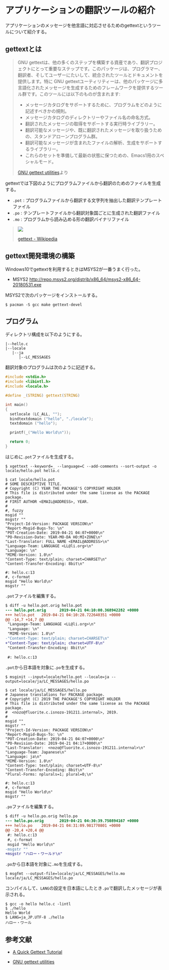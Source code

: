 # アプリケーションの翻訳ツールの紹介
アプリケーションのメッセージを他言語に対応させるためのgettextというツールについて紹介する。

## gettextとは

> GNU gettextは、他の多くのステップを構築する資産であり、翻訳プロジェクトにとって重要なステップです。このパッケージは、プログラマー、翻訳者、そしてユーザーにたいして、統合されたツールとドキュメントを提供します。特に GNU gettextユーティリティーは、他のパッケージに多言語化されたメッセージを生成するためのフレームワークを提供するツール群です。このツールには以下のものが含まれます:
>
> - メッセージカタログをサポートするために、プログラムをどのように記述すべきかの規則。
> - メッセージカタログのディレクトリーやファイル名の命名方式。
> - 翻訳されたメッセージの取得をサポートする実行時ライブラリー。
> - 翻訳可能なメッセージや、既に翻訳されたメッセージを取り扱うための、スタンドアローンプログラム群。
> - 翻訳可能なメッセージが含まれたファイルの解析、生成をサポートするライブラリー。
> - これらのセットを準備して最新の状態に保つための、Emacs1用のスペシャルモード。
>
> [GNU gettext utilities](https://ayatakesi.github.io/gettext/0.19.8.1/gettext.html)より

gettextでは下図のようにプログラムファイルから翻訳のためのファイルを生成する。
- `.pot` : プログラムファイルから翻訳する文字列を抽出した翻訳テンプレートファイル
- `.po` : テンプレートファイルから翻訳対象国ごとに生成された翻訳ファイル
- `.mo` : プログラムから読み込める形の翻訳バイナリファイル

> ![](https://upload.wikimedia.org/wikipedia/commons/thumb/6/6b/Gettext.svg/220px-Gettext.svg.png)
> 
> [gettext - Wikipedia](https://ja.wikipedia.org/wiki/Gettext)

## gettext開発環境の構築

Windows10でgettextを利用するときはMSYS2が一番うまく行った。

- MSYS2 http://repo.msys2.org/distrib/x86_64/msys2-x86_64-20180531.exe

MSYS2で次のパッケージをインストールする。

```
$ pacman -S gcc make gettext-devel
```

## プログラム

ディレクトリ構成を以下のようにする。

```
|--hello.c
|--locale
   |--ja
      |--LC_MESSAGES
```

翻訳対象のプログラムは次のように記述する。

```c
#include <stdio.h>
#include <libintl.h>
#include <locale.h>

#define _(STRING) gettext(STRING)

int main()
{
  setlocale (LC_ALL, "");
  bindtextdomain ("hello", "./locale");
  textdomain ("hello");

  printf(_("Hello World\n"));

  return 0;
}
```

はじめに`.pot`ファイルを生成する。

```
$ xgettext --keyword=_ --language=C --add-comments --sort-output -o locale/hello.pot hello.c
```

```
$ cat locale/hello.pot
# SOME DESCRIPTIVE TITLE.
# Copyright (C) YEAR THE PACKAGE'S COPYRIGHT HOLDER
# This file is distributed under the same license as the PACKAGE package.
# FIRST AUTHOR <EMAIL@ADDRESS>, YEAR.
#
#, fuzzy
msgid ""
msgstr ""
"Project-Id-Version: PACKAGE VERSION\n"
"Report-Msgid-Bugs-To: \n"
"POT-Creation-Date: 2019-04-21 04:07+0000\n"
"PO-Revision-Date: YEAR-MO-DA HO:MI+ZONE\n"
"Last-Translator: FULL NAME <EMAIL@ADDRESS>\n"
"Language-Team: LANGUAGE <LL@li.org>\n"
"Language: \n"
"MIME-Version: 1.0\n"
"Content-Type: text/plain; charset=CHARSET\n"
"Content-Transfer-Encoding: 8bit\n"

#: hello.c:13
#, c-format
msgid "Hello World\n"
msgstr ""
```

`.pot`ファイルを編集する。

```diff
$ diff -u hello.pot.orig hello.pot
--- hello.pot.orig      2019-04-21 04:10:00.368942282 +0000
+++ hello.pot   2019-04-21 04:10:28.722640351 +0000
@@ -14,7 +14,7 @@
 "Language-Team: LANGUAGE <LL@li.org>\n"
 "Language: \n"
 "MIME-Version: 1.0\n"
-"Content-Type: text/plain; charset=CHARSET\n"
+"Content-Type: text/plain; charset=UTF-8\n"
 "Content-Transfer-Encoding: 8bit\n"
 
 #: hello.c:13
```

`.pot`から日本語を対象に`.po`を生成する。

```
$ msginit --input=locale/hello.pot --locale=ja --output=locale/ja/LC_MESSAGES/hello.po
```

```
$ cat locale/ja/LC_MESSAGES/hello.po 
# Japanese translations for PACKAGE package.
# Copyright (C) 2019 THE PACKAGE'S COPYRIGHT HOLDER
# This file is distributed under the same license as the PACKAGE package.
#  <nozo@fluorite.c.isnozo-191211.internal>, 2019.
#
msgid ""
msgstr ""
"Project-Id-Version: PACKAGE VERSION\n"
"Report-Msgid-Bugs-To: \n"
"POT-Creation-Date: 2019-04-21 04:07+0000\n"
"PO-Revision-Date: 2019-04-21 04:17+0000\n"
"Last-Translator:  <nozo@fluorite.c.isnozo-191211.internal>\n"
"Language-Team: Japanese\n"
"Language: ja\n"
"MIME-Version: 1.0\n"
"Content-Type: text/plain; charset=UTF-8\n"
"Content-Transfer-Encoding: 8bit\n"
"Plural-Forms: nplurals=1; plural=0;\n"

#: hello.c:13
#, c-format
msgid "Hello World\n"
msgstr ""
```

`.po`ファイルを編集する。

```diff
$ diff -u hello.po.orig hello.po
--- hello.po.orig       2019-04-21 04:30:39.750894167 +0000
+++ hello.po    2019-04-21 04:31:09.981770801 +0000
@@ -20,4 +20,4 @@
 #: hello.c:13
 #, c-format
 msgid "Hello World\n"
-msgstr ""
+msgstr "ハロー・ワールド\n"
```

`.po`から日本語を対象に`.mo`を生成する。

```
$ msgfmt --output-file=locale/ja/LC_MESSAGES/hello.mo locale/ja/LC_MESSAGES/hello.po
```

コンパイルして、`LANG`の設定を日本語にしたとき`.po`で翻訳したメッセージが表示される。

```
$ gcc -o hello hello.c -lintl
$ ./hello
Hello World
$ LANG=ja_JP.UTF-8 ./hello
ハロー・ワール
```

## 参考文献
- [A Quick Gettext Tutorial](http://www.labri.fr/perso/fleury/posts/programming/a-quick-gettext-tutorial.html)

- [GNU gettext utilities](https://ayatakesi.github.io/gettext/0.19.8.1/gettext.html)

